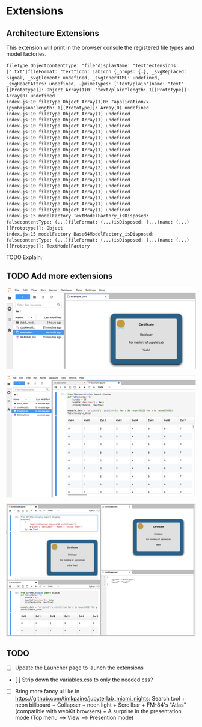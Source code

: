 # Extensions

## Architecture Extensions

This extension will print in the browser console the registered file types and model factories.

```
fileType ObjectcontentType: "file"displayName: "Text"extensions: ['.txt']fileFormat: "text"icon: LabIcon {_props: {…}, _svgReplaced: Signal, _svgElement: undefined, _svgInnerHTML: undefined, _svgReactAttrs: undefined, …}mimeTypes: ['text/plain']name: "text"[[Prototype]]: Object Array(1)0: "text/plain"length: 1[[Prototype]]: Array(0) undefined
index.js:10 fileType Object Array(1)0: "application/x-ipynb+json"length: 1[[Prototype]]: Array(0) undefined
index.js:10 fileType Object Array(1) undefined
index.js:10 fileType Object Array(1) undefined
index.js:10 fileType Object Array(1) undefined
index.js:10 fileType Object Array(1) undefined
index.js:10 fileType Object Array(1) undefined
index.js:10 fileType Object Array(1) undefined
index.js:10 fileType Object Array(1) undefined
index.js:10 fileType Object Array(1) undefined
index.js:10 fileType Object Array(1) undefined
index.js:10 fileType Object Array(2) undefined
index.js:10 fileType Object Array(1) undefined
index.js:10 fileType Object Array(1) undefined
index.js:10 fileType Object Array(1) undefined
index.js:10 fileType Object Array(1) undefined
index.js:10 fileType Object Array(1) undefined
index.js:10 fileType Object Array(1) undefined
index.js:10 fileType Object Array(1) undefined
index.js:15 modelFactory TextModelFactory_isDisposed: falsecontentType: (...)fileFormat: (...)isDisposed: (...)name: (...)[[Prototype]]: Object
index.js:15 modelFactory Base64ModelFactory_isDisposed: falsecontentType: (...)fileFormat: (...)isDisposed: (...)name: (...)[[Prototype]]: TextModelFactory
```

TODO Explain.

## TODO Add more extensions

![](https://raw.githubusercontent.com/datalayer-examples/jupyterlab-extensions-example/main/img/jupyterlab-rendermime-certificate.png)

![](https://raw.githubusercontent.com/datalayer-examples/jupyterlab-extensions-example/main/img/jupyterlab-rendermime-table.png)

![](https://raw.githubusercontent.com/datalayer-examples/jupyterlab-extensions-example/main/img/jupyterlab-rendermime.png)

## TODO

- [ ] Update the Launcher page to launch the extensions
- [ ] Strip down the variables.css to only the needed css?
- [ ] Bring more fancy ui like in https://github.com/timkpaine/jupyterlab_miami_nights: Search tool + neon billboard + Collapser + neon light + Scrollbar + FM-84's "Atlas" (compatible with webKit browsers) + A surprise in the presentation mode (Top menu --> View --> Presention mode)
